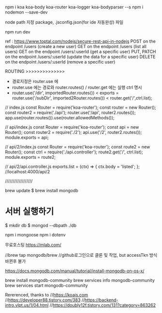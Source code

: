 <!-- commandPallete : Command + Shift + P -->
<!-- setting : Control + ,  -->

npm i koa koa-body koa-router koa-logger koa-bodyparser --s
npm i nodemon --save-dev

node path 지정 package, .jsconfig.json(for ide 자동완성) 파일

npm run dev

ref : https://www.toptal.com/nodejs/secure-rest-api-in-nodejs
POST on the endpoint /users (create a new user)
GET on the endpoint /users (list all users)
GET on the endpoint /users/:userId (get a specific user)
PUT, PATCH on the endpoint /users/:userId (update the data for a specific user)
DELETE on the endpoint /users/:userId (remove a specific user)

ROUTING >>>>>>>>>>>>>>

- 경로지정은 router.use 에
- router.use 에는 경로와 router.routes() / router.get 에는 실행 ctrl 명시
- router.use('/dir', importedRouter.routes()) < exports = router.use('/subDir', imported2Router.routes()) < router.get('/',ctrl.list);

// index.js
const Router = require('koa-router');
const router = new Router();
const router2 = require('./api');
router.use('/api', router2.routes());
app.use(router.routes()).use(router.allowedMethods());

// api/index.js
const Router = require('koa-router');
const api = new Router();
const router2 = require('./2');
api.use('/2', router2.routes());
module.exports = api;

// api/2/index.js
const Router = require('koa-router');
const route2 = new Router();
const ctrl = require('./api.controller');
route2.get('/', ctrl.list);
module.exports = route2;

// api/2/api.controller.js
exports.list = (ctx) => {
ctx.body = 'listed';
};
//localhost:4000/api/2

//////////////////

brew update
$ brew install mongodb

# 서버 실행하기

$ mkdir db
$ mongod --dbpath ./db

npm i mongoose
npm i dotenv

무료호스팅 https://mlab.com/

//brew tap mongodb/brew
//github로그인으로 클론 및 작업, but accessTkn 방식 바뀐후 불가

https://docs.mongodb.com/manual/tutorial/install-mongodb-on-os-x/

brew install mongodb-community
brew services info mongodb-community
brew services start mongodb-community

Rererenced, thanks to
//https://koajs.com
//https://developer88.tistory.com/383
//https://backend-intro.vlpt.us/1/04.html
//https://doubly12f.tistory.com/131?category=863262
